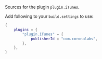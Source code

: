 Sources for the plugin `plugin.iTunes`.

Add following to your `build.settings` to use:
```lua
{
    plugins = {
        "plugin.iTunes" = {
            publisherId = "com.coronalabs",
        },
    },
}
```
